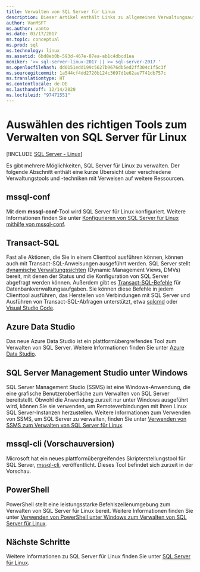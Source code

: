 ```yaml
---
title: Verwalten von SQL Server für Linux
description: Dieser Artikel enthält Links zu allgemeinen Verwaltungsaufgaben und Tools für SQL Server, die unter Linux ausgeführt werden.
author: VanMSFT
ms.author: vanto
ms.date: 03/17/2017
ms.topic: conceptual
ms.prod: sql
ms.technology: linux
ms.assetid: 6bd8eb0b-593d-467e-87ea-ab1c4dbcd1ea
moniker: '>= sql-server-linux-2017 || >= sql-server-2017 '
ms.openlocfilehash: dd0151edd199c5627b9676db5ed2ff304c1f5c3f
ms.sourcegitcommit: 1a544cf4dd2720b124c3697d1e62ae7741db757c
ms.translationtype: HT
ms.contentlocale: de-DE
ms.lasthandoff: 12/14/2020
ms.locfileid: "97471551"
---
```

# <a name="choose-the-right-tool-to-manage-sql-server-on-linux"></a>Auswählen des richtigen Tools zum Verwalten von SQL Server für Linux

[!INCLUDE [SQL Server - Linux](../includes/applies-to-version/sql-linux.md)]

Es gibt mehrere Möglichkeiten, SQL Server für Linux zu verwalten. Der folgende Abschnitt enthält eine kurze Übersicht über verschiedene Verwaltungstools und -techniken mit Verweisen auf weitere Ressourcen.

## <a name="mssql-conf"></a>mssql-conf 

Mit dem **mssql-conf**-Tool wird SQL Server für Linux konfiguriert. Weitere Informationen finden Sie unter [Konfigurieren von SQL Server für Linux mithilfe von mssql-conf](sql-server-linux-configure-mssql-conf.md).

## <a name="transact-sql"></a>Transact-SQL

Fast alle Aktionen, die Sie in einem Clienttool ausführen können, können auch mit Transact-SQL-Anweisungen ausgeführt werden. SQL Server stellt [dynamische Verwaltungssichten](../relational-databases/system-dynamic-management-views/system-dynamic-management-views.md) (Dynamic Management Views, DMVs) bereit, mit denen der Status und die Konfiguration von SQL Server abgefragt werden können. Außerdem gibt es [Transact-SQL-Befehle](../t-sql/language-reference.md) für Datenbankverwaltungsaufgaben. Sie können diese Befehle in jedem Clienttool ausführen, das Herstellen von Verbindungen mit SQL Server und Ausführen von Transact-SQL-Abfragen unterstützt, etwa [sqlcmd](sql-server-linux-setup-tools.md) oder [Visual Studio Code](../tools/visual-studio-code/sql-server-develop-use-vscode.md).

## <a name="azure-data-studio"></a>Azure Data Studio

Das neue Azure Data Studio ist ein plattformübergreifendes Tool zum Verwalten von SQL Server. Weitere Informationen finden Sie unter [Azure Data Studio](../azure-data-studio/what-is.md).

## <a name="sql-server-management-studio-on-windows"></a>SQL Server Management Studio unter Windows

SQL Server Management Studio (SSMS) ist eine Windows-Anwendung, die eine grafische Benutzeroberfläche zum Verwalten von SQL Server bereitstellt. Obwohl die Anwendung zurzeit nur unter Windows ausgeführt wird, können Sie sie verwenden, um Remoteverbindungen mit Ihren Linux SQL Server-Instanzen herzustellen. Weitere Informationen zum Verwenden von SSMS, um SQL Server zu verwalten, finden Sie unter [Verwenden von SSMS zum Verwalten von SQL Server für Linux](sql-server-linux-manage-ssms.md).

## <a name="mssql-cli-preview"></a>mssql-cli (Vorschauversion)

Microsoft hat ein neues plattformübergreifendes Skripterstellungstool für SQL Server, [mssql-cli](https://blogs.technet.microsoft.com/dataplatforminsider/2017/12/12/try-mssql-cli-a-new-interactive-command-line-tool-for-sql-server/), veröffentlicht. Dieses Tool befindet sich zurzeit in der Vorschau.

## <a name="powershell"></a>PowerShell

PowerShell stellt eine leistungsstarke Befehlszeilenumgebung zum Verwalten von SQL Server für Linux bereit. Weitere Informationen finden Sie unter [Verwenden von PowerShell unter Windows zum Verwalten von SQL Server für Linux](sql-server-linux-manage-powershell.md).

## <a name="next-steps"></a>Nächste Schritte

Weitere Informationen zu SQL Server für Linux finden Sie unter [SQL Server für Linux](sql-server-linux-overview.md).